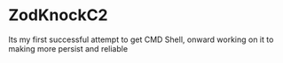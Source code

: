 # ZodKnockC2
Its my first successful attempt to get CMD Shell, onward working on it to making more persist and reliable 
